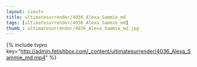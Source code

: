 ```yaml
--- 
layout: sieutv
title: ultimatesurrender/4036_Alexa_Sammie_md
tags: [ultimatesurrender/4036_Alexa_Sammie_md]
thumb_: ultimatesurrender/4036_Alexa_Sammie_md.jpg
---
```

{% include tvpro key="http://admin.fetishbox.com/_content/ultimatesurrender/4036_Alexa_Sammie_md.mp4" %} 

